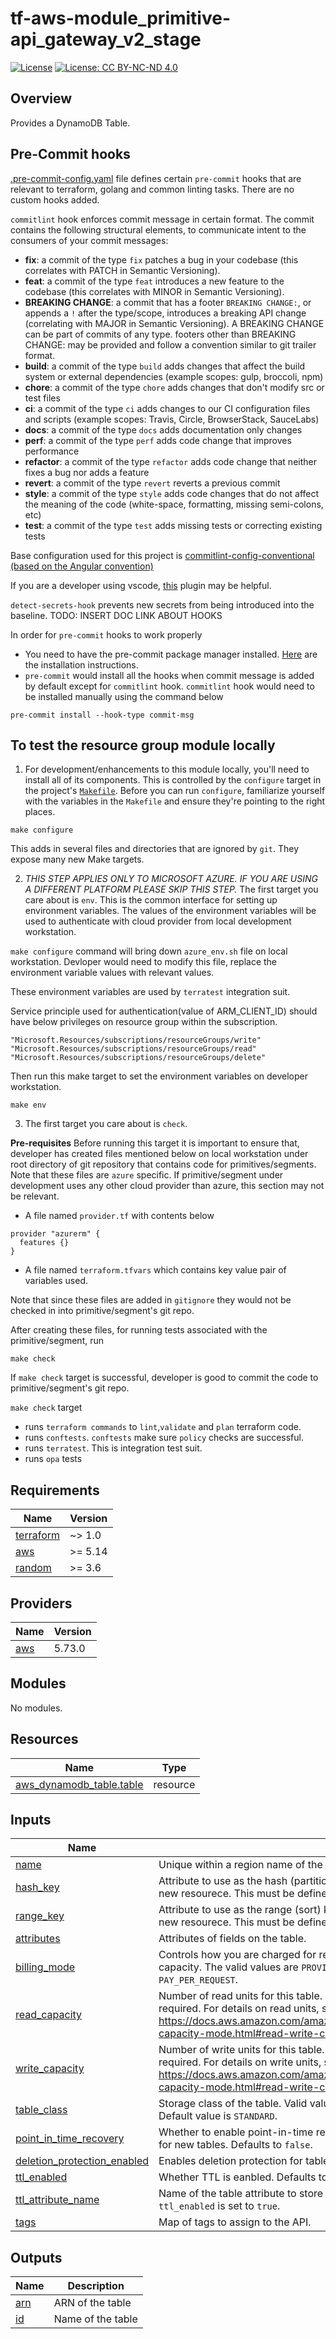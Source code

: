 # tf-aws-module_primitive-api_gateway_v2_stage

[![License](https://img.shields.io/badge/License-Apache_2.0-blue.svg)](https://opensource.org/licenses/Apache-2.0)
[![License: CC BY-NC-ND 4.0](https://img.shields.io/badge/License-CC_BY--NC--ND_4.0-lightgrey.svg)](https://creativecommons.org/licenses/by-nc-nd/4.0/)

## Overview

Provides a DynamoDB Table.

## Pre-Commit hooks

[.pre-commit-config.yaml](.pre-commit-config.yaml) file defines certain `pre-commit` hooks that are relevant to terraform, golang and common linting tasks. There are no custom hooks added.

`commitlint` hook enforces commit message in certain format. The commit contains the following structural elements, to communicate intent to the consumers of your commit messages:

- **fix**: a commit of the type `fix` patches a bug in your codebase (this correlates with PATCH in Semantic Versioning).
- **feat**: a commit of the type `feat` introduces a new feature to the codebase (this correlates with MINOR in Semantic Versioning).
- **BREAKING CHANGE**: a commit that has a footer `BREAKING CHANGE:`, or appends a `!` after the type/scope, introduces a breaking API change (correlating with MAJOR in Semantic Versioning). A BREAKING CHANGE can be part of commits of any type.
footers other than BREAKING CHANGE: <description> may be provided and follow a convention similar to git trailer format.
- **build**: a commit of the type `build` adds changes that affect the build system or external dependencies (example scopes: gulp, broccoli, npm)
- **chore**: a commit of the type `chore` adds changes that don't modify src or test files
- **ci**: a commit of the type `ci` adds changes to our CI configuration files and scripts (example scopes: Travis, Circle, BrowserStack, SauceLabs)
- **docs**: a commit of the type `docs` adds documentation only changes
- **perf**: a commit of the type `perf` adds code change that improves performance
- **refactor**: a commit of the type `refactor` adds code change that neither fixes a bug nor adds a feature
- **revert**: a commit of the type `revert` reverts a previous commit
- **style**: a commit of the type `style` adds code changes that do not affect the meaning of the code (white-space, formatting, missing semi-colons, etc)
- **test**: a commit of the type `test` adds missing tests or correcting existing tests

Base configuration used for this project is [commitlint-config-conventional (based on the Angular convention)](https://github.com/conventional-changelog/commitlint/tree/master/@commitlint/config-conventional#type-enum)

If you are a developer using vscode, [this](https://marketplace.visualstudio.com/items?itemName=joshbolduc.commitlint) plugin may be helpful.

`detect-secrets-hook` prevents new secrets from being introduced into the baseline. TODO: INSERT DOC LINK ABOUT HOOKS

In order for `pre-commit` hooks to work properly

- You need to have the pre-commit package manager installed. [Here](https://pre-commit.com/#install) are the installation instructions.
- `pre-commit` would install all the hooks when commit message is added by default except for `commitlint` hook. `commitlint` hook would need to be installed manually using the command below

```
pre-commit install --hook-type commit-msg
```

## To test the resource group module locally

1. For development/enhancements to this module locally, you'll need to install all of its components. This is controlled by the `configure` target in the project's [`Makefile`](./Makefile). Before you can run `configure`, familiarize yourself with the variables in the `Makefile` and ensure they're pointing to the right places.

```
make configure
```

This adds in several files and directories that are ignored by `git`. They expose many new Make targets.

2. _THIS STEP APPLIES ONLY TO MICROSOFT AZURE. IF YOU ARE USING A DIFFERENT PLATFORM PLEASE SKIP THIS STEP._ The first target you care about is `env`. This is the common interface for setting up environment variables. The values of the environment variables will be used to authenticate with cloud provider from local development workstation.

`make configure` command will bring down `azure_env.sh` file on local workstation. Devloper would need to modify this file, replace the environment variable values with relevant values.

These environment variables are used by `terratest` integration suit.

Service principle used for authentication(value of ARM_CLIENT_ID) should have below privileges on resource group within the subscription.

```
"Microsoft.Resources/subscriptions/resourceGroups/write"
"Microsoft.Resources/subscriptions/resourceGroups/read"
"Microsoft.Resources/subscriptions/resourceGroups/delete"
```

Then run this make target to set the environment variables on developer workstation.

```
make env
```

3. The first target you care about is `check`.

**Pre-requisites**
Before running this target it is important to ensure that, developer has created files mentioned below on local workstation under root directory of git repository that contains code for primitives/segments. Note that these files are `azure` specific. If primitive/segment under development uses any other cloud provider than azure, this section may not be relevant.

- A file named `provider.tf` with contents below

```
provider "azurerm" {
  features {}
}
```

- A file named `terraform.tfvars` which contains key value pair of variables used.

Note that since these files are added in `gitignore` they would not be checked in into primitive/segment's git repo.

After creating these files, for running tests associated with the primitive/segment, run

```
make check
```

If `make check` target is successful, developer is good to commit the code to primitive/segment's git repo.

`make check` target

- runs `terraform commands` to `lint`,`validate` and `plan` terraform code.
- runs `conftests`. `conftests` make sure `policy` checks are successful.
- runs `terratest`. This is integration test suit.
- runs `opa` tests
<!-- BEGINNING OF PRE-COMMIT-TERRAFORM DOCS HOOK -->
## Requirements

| Name | Version |
|------|---------|
| <a name="requirement_terraform"></a> [terraform](#requirement\_terraform) | ~> 1.0 |
| <a name="requirement_aws"></a> [aws](#requirement\_aws) | >= 5.14 |
| <a name="requirement_random"></a> [random](#requirement\_random) | >= 3.6 |

## Providers

| Name | Version |
|------|---------|
| <a name="provider_aws"></a> [aws](#provider\_aws) | 5.73.0 |

## Modules

No modules.

## Resources

| Name | Type |
|------|------|
| [aws_dynamodb_table.table](https://registry.terraform.io/providers/hashicorp/aws/latest/docs/resources/dynamodb_table) | resource |

## Inputs

| Name | Description | Type | Default | Required |
|------|-------------|------|---------|:--------:|
| <a name="input_name"></a> [name](#input\_name) | Unique within a region name of the table. | `string` | n/a | yes |
| <a name="input_hash_key"></a> [hash\_key](#input\_hash\_key) | Attribute to use as the hash (partition) key. Changes to this value forces creation of a new resourece. This must be defined in `attributes`. | `string` | n/a | yes |
| <a name="input_range_key"></a> [range\_key](#input\_range\_key) | Attribute to use as the range (sort) key. Changes to this value forces creation of a new resourece. This must be defined in `attributes`. | `string` | `null` | no |
| <a name="input_attributes"></a> [attributes](#input\_attributes) | Attributes of fields on the table. | `map(string)` | n/a | yes |
| <a name="input_billing_mode"></a> [billing\_mode](#input\_billing\_mode) | Controls how you are charged for read and write throughput and how you manage capacity. The valid values are `PROVISIONED` and `PAY_PER_REQUEST`. Defaults to `PAY_PER_REQUEST`. | `string` | `"PAY_PER_REQUEST"` | no |
| <a name="input_read_capacity"></a> [read\_capacity](#input\_read\_capacity) | Number of read units for this table. If the `billing_mode` is `PROVISIONED`, this field is required. For details on read units, see: https://docs.aws.amazon.com/amazondynamodb/latest/developerguide/provisioned-capacity-mode.html#read-write-capacity-units | `number` | `null` | no |
| <a name="input_write_capacity"></a> [write\_capacity](#input\_write\_capacity) | Number of write units for this table. If the `billing_mode` is `PROVISIONED`, this field is required. For details on write units, see: https://docs.aws.amazon.com/amazondynamodb/latest/developerguide/provisioned-capacity-mode.html#read-write-capacity-units | `number` | `null` | no |
| <a name="input_table_class"></a> [table\_class](#input\_table\_class) | Storage class of the table. Valid values are `STANDARD` and `STANDARD_INFREQUENT_ACCESS`. Default value is `STANDARD`. | `string` | `"STANDARD"` | no |
| <a name="input_point_in_time_recovery"></a> [point\_in\_time\_recovery](#input\_point\_in\_time\_recovery) | Whether to enable point-in-time recovery. This can take up to 10 minutes to enable for new tables. Defaults to `false`. | `bool` | `false` | no |
| <a name="input_deletion_protection_enabled"></a> [deletion\_protection\_enabled](#input\_deletion\_protection\_enabled) | Enables deletion protection for table. Defaults to `false`. | `bool` | `false` | no |
| <a name="input_ttl_enabled"></a> [ttl\_enabled](#input\_ttl\_enabled) | Whether TTL is eanbled. Defaults to `false`. | `bool` | `false` | no |
| <a name="input_ttl_attribute_name"></a> [ttl\_attribute\_name](#input\_ttl\_attribute\_name) | Name of the table attribute to store the TTL timestamp in. Has no effect unless `ttl_enabled` is set to `true`. | `string` | `null` | no |
| <a name="input_tags"></a> [tags](#input\_tags) | Map of tags to assign to the API. | `map(string)` | `null` | no |

## Outputs

| Name | Description |
|------|-------------|
| <a name="output_arn"></a> [arn](#output\_arn) | ARN of the table |
| <a name="output_id"></a> [id](#output\_id) | Name of the table |
<!-- END OF PRE-COMMIT-TERRAFORM DOCS HOOK -->

